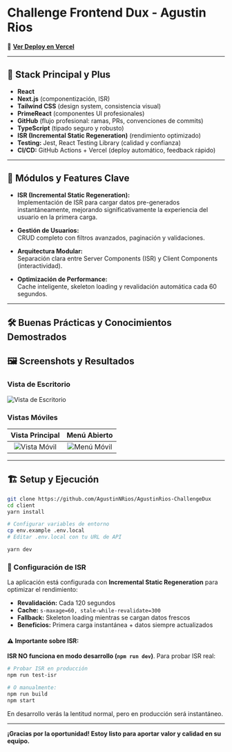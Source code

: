 # Challenge Frontend Dux - Agustin Rios

🔗 **[Ver Deploy en Vercel](https://agustin-rios-challenge-dux.vercel.app/)**

---

## 🚀 Stack Principal y Plus

- **React**
- **Next.js** (componentización, ISR)
- **Tailwind CSS** (design system, consistencia visual)
- **PrimeReact** (componentes UI profesionales)
- **GitHub** (flujo profesional: ramas, PRs, convenciones de commits)
- **TypeScript** (tipado seguro y robusto)
- **ISR (Incremental Static Regeneration)** (rendimiento optimizado)
- **Testing:** Jest, React Testing Library (calidad y confianza)
- **CI/CD:** GitHub Actions + Vercel (deploy automático, feedback rápido)

---

## 🧩 Módulos y Features Clave

- **ISR (Incremental Static Regeneration):**  
  Implementación de ISR para cargar datos pre-generados instantáneamente, mejorando significativamente la experiencia del usuario en la primera carga.
  
- **Gestión de Usuarios:**  
  CRUD completo con filtros avanzados, paginación y validaciones.
  
- **Arquitectura Modular:**  
  Separación clara entre Server Components (ISR) y Client Components (interactividad).
  
- **Optimización de Performance:**  
  Cache inteligente, skeleton loading y revalidación automática cada 60 segundos.

---

## 🛠️ Buenas Prácticas y Conocimientos Demostrados

<!-- - **Diseño Responsive Fiel al Original:**
  Implementación responsive que respeta el diseño en todos los dispositivos, demostrando atención al detalle más allá de los requisitos explícitos.
- **Animaciónes**  
  Animaciónes de entrada y card con tilt.
- **Buenas prácticas y atención al detalle:**  
  Componentización, variables de color, tipografía y componentes reutilizables.
- **Testing:**  
  Pruebas unitarias y de integración para lógica y UI.
- **CI/CD:**  
  Workflows automáticos para lint, build, test y deploy en Vercel.
- **SEO:**  
  Metadatos, sitemaps, etiquetas accesibles y semantic HTML.
- **SSR:**  
  Uso de server-side rendering.
- **Performance:**  
  Lazy loading, optimización de imágenes y Core Web Vitals monitoreados con PageSpeed Insights.

--- -->

## 🖼️ Screenshots y Resultados

### Vista de Escritorio
![Vista de Escritorio]()

### Vistas Móviles

| Vista Principal | Menú Abierto |
| :---: | :---: |
| ![Vista Móvil]() | ![Menú Móvil]() |

<!-- ### Reporte de PageSpeed Insights
![Reporte de PageSpeed Insights]() -->

---

## 🏗️ Setup y Ejecución

```bash
git clone https://github.com/AgustinNRios/AgustinRios-ChallengeDux
cd client 
yarn install

# Configurar variables de entorno
cp env.example .env.local
# Editar .env.local con tu URL de API

yarn dev
```

### 🚀 Configuración de ISR

La aplicación está configurada con **Incremental Static Regeneration** para optimizar el rendimiento:

- **Revalidación:** Cada 120 segundos
- **Cache:** `s-maxage=60, stale-while-revalidate=300`
- **Fallback:** Skeleton loading mientras se cargan datos frescos
- **Beneficios:** Primera carga instantánea + datos siempre actualizados

#### ⚠️ Importante sobre ISR:

**ISR NO funciona en modo desarrollo (`npm run dev`)**. Para probar ISR real:

```bash
# Probar ISR en producción
npm run test-isr

# O manualmente:
npm run build
npm start
```

En desarrollo verás la lentitud normal, pero en producción será instantáneo.

---

**¡Gracias por la oportunidad! Estoy listo para aportar valor y calidad en su equipo.**

